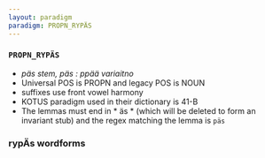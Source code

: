 ```yaml
---
layout: paradigm
paradigm: PROPN_RYPÄS
---
```

### ` PROPN_RYPÄS `

* _päs stem, päs : ppää variaitno_
* Universal POS is PROPN and legacy POS is NOUN
* suffixes use front vowel harmony
* KOTUS paradigm used in their dictionary is 41-B
* The lemmas must end in * äs * (which will be deleted to form an invariant stub) and the regex matching the lemma is ` päs `

### rypÄs wordforms


